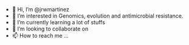 - 👋 Hi, I’m @jrwmartinez
- 👀 I’m interested in Genomics, evolution and antimicrobial resistance. 
- 🌱 I’m currently learning a lot of stuffs
- 💞️ I’m looking to collaborate on 
- 📫 How to reach me ...

<!---
jrwmartinez/jrwmartinez is a ✨ special ✨ repository because its `README.md` (this file) appears on your GitHub profile.
You can click the Preview link to take a look at your changes.
--->
